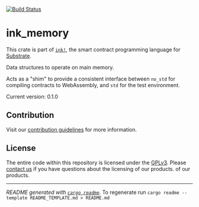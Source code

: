 [![Build Status](https://travis-ci.org/paritytech/ink.svg?branch=master)](https://travis-ci.org/paritytech/ink)

# ink_memory

This crate is part of [`ink!`](../README.md), the smart contract programming language for [Substrate](https://github.com/paritytech/substrate).

Data structures to operate on main memory.

Acts as a "shim" to provide a consistent interface between `no_std` for compiling contracts to
WebAssembly, and `std` for the test environment.

Current version: 0.1.0

## Contribution

Visit our [contribution guidelines](../CONTRIBUTING.md) for more information.

## License

The entire code within this repository is licensed under the [GPLv3](LICENSE). Please [contact us](https://www.parity.io/contact/) if you have questions about the licensing of our products.
 of our products.

---
*README generated with [`cargo readme`](https://github.com/livioribeiro/cargo-readme)*. To regenerate run `cargo readme --template README_TEMPLATE.md > README.md`
